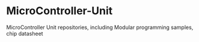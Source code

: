 # MicroController-Unit
MicroController Unit repositories, including Modular programming samples, chip datasheet
